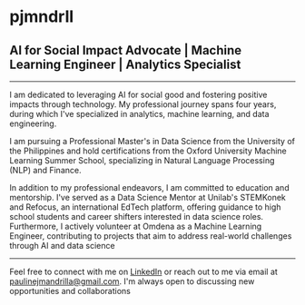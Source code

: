 # pjmndrll

## AI for Social Impact Advocate | Machine Learning Engineer | Analytics Specialist
---

I am dedicated to leveraging AI for social good and fostering positive impacts through technology. My professional journey spans four years, during which I've specialized in analytics, machine learning, and data engineering.

I am pursuing a Professional Master's in Data Science from the University of the Philippines and hold certifications from the Oxford University Machine Learning Summer School, specializing in Natural Language Processing (NLP) and Finance.

In addition to my professional endeavors, I am committed to education and mentorship. I've served as a Data Science Mentor at Unilab's STEMKonek and Refocus, an international EdTech platform, offering guidance to high school students and career shifters interested in data science roles. Furthermore, I actively volunteer at Omdena as a Machine Learning Engineer, contributing to projects that aim to address real-world challenges through AI and data science

---

Feel free to connect with me on [LinkedIn](https://www.linkedin.com/in/paulinejanegmandrilla/) or reach out to me via email at paulinejmandrilla@gmail.com. I'm always open to discussing new opportunities and collaborations
